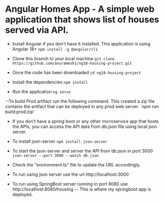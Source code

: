 # Angular Homes App - A simple web application that shows list of houses served via API.
- Install Angular if you don't have it installed. This application is using Angular 18+
	`npm install -g @angular/cli`

- Clone this branch to your local machine
	`git clone https://github.com/anuramesh1/ng18-housing-project.git`

- Once the code has been downloaded
	`cd ng18-housing-project`

- Install the dependencies
    `npm install` 

- Run the application
    `ng serve`
	
	
--To build Prod artifact run the following command. This created a zip file contains the artifact that can be deployed in any prod web server.
   `npm run build:prod:zip'	
	
- If you don't have a spring boot or any other microservice app that hosts the APIs, you can access the API data from db.json file using local json server.
- To install json-server 
	`npm install json-server`

- To start the json-server and server the API from db.json in port 3000
	`json-server --port 3000 --watch db.json`	
	
- Check the "environment.ts" file to update the URL accordingly.
 - To run using json server use the url http://localhost:3000
 - To run using SpringBoot server running in port 8080 use http://localhost:8080/housing -- This is where my springboot app is deployed.

